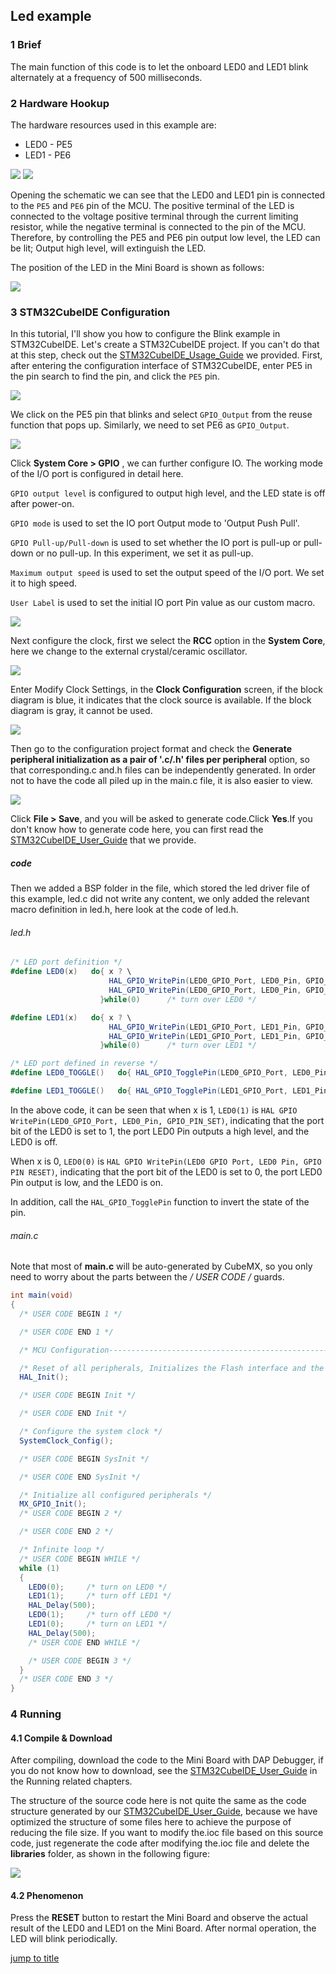 ## Led example<a name="catalogue"></a>

### 1 Brief

The main function of this code is to let the onboard LED0 and LED1 blink alternately at a frequency of 500 milliseconds.
### 2 Hardware Hookup
The hardware resources used in this example are:
+ LED0 - PE5
+ LED1 - PE6

<img src="../../1_docs/3_figures/01_led/01_led.png">


<img src="../../1_docs/3_figures/01_led/02_sch.png">

Opening the schematic we can see that the LED0 and LED1 pin is connected to the ``PE5`` and ``PE6`` pin of the MCU. The positive terminal of the LED is connected to the voltage positive terminal through the current limiting resistor, while the negative terminal is connected to the pin of the MCU. Therefore, by controlling the PE5 and PE6 pin output low level, the LED can be lit; Output high level, will extinguish the LED.

The position of the LED in the Mini Board is shown as follows:

<img src="../../1_docs/3_figures/01_led/03_position.png">

### 3 STM32CubeIDE Configuration

In this tutorial, I'll show you how to configure the Blink example in STM32CubeIDE. Let's create a STM32CubeIDE project. If you can't do that at this step, check out the [STM32CubeIDE_Usage_Guide](../../1_docs/STM32CubeIDE_Usage_Guide.md) we provided. First, after entering the configuration interface of STM32CubeIDE, enter PE5 in the pin search to find the pin, and click the  ``PE5`` pin.

<img src="../../1_docs/3_figures/01_led/04_pe5.png">

We click on the PE5 pin that blinks and select ``GPIO_Output`` from the reuse function that pops up.
Similarly, we need to set PE6 as ``GPIO_Output``.

<img src="../../1_docs/3_figures/01_led/05_gpio.png">


Click **System Core > GPIO** , we can further configure IO.
The working mode of the I/O port is configured in detail here.

``GPIO output level`` is configured to output high level, and the LED state is off after power-on.

``GPIO mode`` is used to set the IO port Output mode to 'Output Push Pull'.

``GPIO Pull-up/Pull-down`` is used to set whether the IO port is pull-up or pull-down or no pull-up. In this experiment, we set it as pull-up.

``Maximum output speed`` is used to set the output speed of the I/O port. We set it to high speed.

``User Label`` is used to set the initial IO port Pin value as our custom macro.

<img src="../../1_docs/3_figures/01_led/06_config.png">

Next configure the clock, first we select the **RCC** option in the **System Core**, here we change to the external crystal/ceramic oscillator.

<img src="../../1_docs/3_figures/01_led/07_rcc.png">

Enter Modify Clock Settings, in the **Clock Configuration** screen, if the block diagram is blue, it indicates that the clock source is available. If the block diagram is gray, it cannot be used.

<img src="../../1_docs/3_figures/01_led/08_clock.png">

Then go to the configuration project format and check the **Generate peripheral initialization as a pair of '.c/.h' files per peripheral** option, so that corresponding.c and.h files can be independently generated. In order not to have the code all piled up in the main.c file, it is also easier to view.

<img src="../../1_docs/3_figures/01_led/09_manager.png">

Click **File > Save**, and you will be asked to generate code.Click **Yes**.If you don't know how to generate code here, you can first read the [STM32CubeIDE_User_Guide](../../1_docs/STM32CubeIDE_Usage_Guide.md) that we provide.
##### code
Then we added a BSP folder in the file, which stored the led driver file of this example, led.c did not write any content, we only added the relevant macro definition in led.h, here look at the code of led.h.
###### led.h
```c#
/* LED port definition */
#define LED0(x)   do{ x ? \
                      HAL_GPIO_WritePin(LED0_GPIO_Port, LED0_Pin, GPIO_PIN_SET) : \
                      HAL_GPIO_WritePin(LED0_GPIO_Port, LED0_Pin, GPIO_PIN_RESET); \
                    }while(0)      /* turn over LED0 */

#define LED1(x)   do{ x ? \
                      HAL_GPIO_WritePin(LED1_GPIO_Port, LED1_Pin, GPIO_PIN_SET) : \
                      HAL_GPIO_WritePin(LED1_GPIO_Port, LED1_Pin, GPIO_PIN_RESET); \
                    }while(0)      /* turn over LED1 */

/* LED port defined in reverse */
#define LED0_TOGGLE()   do{ HAL_GPIO_TogglePin(LED0_GPIO_Port, LED0_Pin); }while(0) /* turn over LED0 */

#define LED1_TOGGLE()   do{ HAL_GPIO_TogglePin(LED1_GPIO_Port, LED1_Pin); }while(0) /* turn over LED1 */
```
In the above code, it can be seen that when x is 1, ``LED0(1)`` is ``HAL GPIO WritePin(LED0_GPIO_Port, LED0_Pin, GPIO_PIN_SET)``, indicating that the port bit of the LED0 is set to 1, the port LED0 Pin outputs a high level, and the LED0 is off.

When x is 0, ``LED0(0)`` is ``HAL GPIO WritePin(LED0 GPIO Port, LED0 Pin, GPIO PIN RESET)``, indicating that the port bit of the LED0 is set to 0, the port LED0 Pin output is low, and the LED0 is on.

In addition, call the ``HAL_GPIO_TogglePin`` function to invert the state of the pin.

###### main.c
Note that most of **main.c** will be auto-generated by CubeMX, so you only need to worry about the parts between the **/* USER CODE */** guards.
``` c#
int main(void)
{
  /* USER CODE BEGIN 1 */

  /* USER CODE END 1 */

  /* MCU Configuration--------------------------------------------------------*/

  /* Reset of all peripherals, Initializes the Flash interface and the Systick. */
  HAL_Init();

  /* USER CODE BEGIN Init */

  /* USER CODE END Init */

  /* Configure the system clock */
  SystemClock_Config();

  /* USER CODE BEGIN SysInit */

  /* USER CODE END SysInit */

  /* Initialize all configured peripherals */
  MX_GPIO_Init();
  /* USER CODE BEGIN 2 */

  /* USER CODE END 2 */

  /* Infinite loop */
  /* USER CODE BEGIN WHILE */
  while (1)
  {
    LED0(0);     /* turn on LED0 */
    LED1(1);     /* turn off LED1 */
    HAL_Delay(500);
    LED0(1);     /* turn off LED0 */
    LED1(0);     /* turn on LED1 */
    HAL_Delay(500);
    /* USER CODE END WHILE */

    /* USER CODE BEGIN 3 */
  }
  /* USER CODE END 3 */
}
```
### 4 Running
#### 4.1 Compile & Download
After compiling, download the code to the Mini Board with DAP Debugger, if you do not know how to download, see the [STM32CubeIDE_User_Guide](../../1_docs/STM32CubeIDE_Usage_Guide.md) in the Running related chapters.

The structure of the source code here is not quite the same as the code structure generated by our [STM32CubeIDE_User_Guide](../../1_docs/STM32CubeIDE_Usage_Guide.md), because we have optimized the structure of some files here to achieve the purpose of reducing the file size. If you want to modify the.ioc file based on this source code, just regenerate the code after modifying the.ioc file and delete the **libraries** folder, as shown in the following figure:

<img src="../../1_docs/3_figures/01_led/10_libraries.png">


#### 4.2 Phenomenon
Press the **RESET** button to restart the Mini Board and observe the actual result of the LED0 and LED1 on the Mini Board. After normal operation, the LED will blink periodically.

[jump to title](#catalogue)



